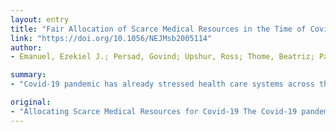 ```yaml
---
layout: entry
title: "Fair Allocation of Scarce Medical Resources in the Time of Covid-19"
link: "https://doi.org/10.1056/NEJMsb2005114"
author:
- Emanuel, Ezekiel J.; Persad, Govind; Upshur, Ross; Thome, Beatriz; Parker, Michael; Glickman, Aaron; Zhang, Cathy; Boyle, Connor; Smith, Maxwell; Phillips, James P.

summary:
- "Covid-19 pandemic has already stressed health care systems across the world. Authors say the pandemie has already stressed health care system. The authors say it requires rationing of medical equipment and care. They say it's a 'pademic' that has stressed the world's health systems. Allocating Scarce Medical Resources for Covid19.... The authors... have cited the importance of scarce medical resources."

original:
- "Allocating Scarce Medical Resources for Covid-19 The Covid-19 pandemic has already stressed health care systems throughout the world, requiring rationing of medical equipment and care. The authors ..."
---
```


